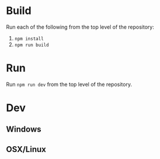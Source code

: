# Build

Run each of the following from the top level of the repository:
1. `npm install`
2. `npm run build`

# Run

Run `npm run dev` from the top level of the repository.

# Dev

## Windows

## OSX/Linux